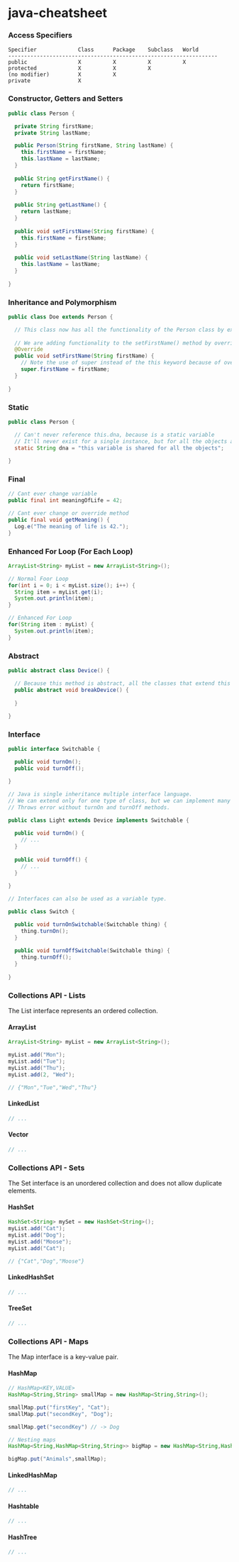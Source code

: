 # java-cheatsheet

### Access Specifiers
```
Specifier             Class      Package    Subclass   World
------------------------------------------------------------------
public                X          X          X          X
protected             X          X          X
(no modifier)         X          X
private               X
```

### Constructor, Getters and Setters
```java
public class Person {

  private String firstName;
  private String lastName;

  public Person(String firstName, String lastName) {
    this.firstName = firstName;
    this.lastName = lastName;
  }
  
  public String getFirstName() {
    return firstName;
  }
  
  public String getLastName() {
    return lastName;
  }
  
  public void setFirstName(String firstName) {
    this.firstName = firstName;
  }
  
  public void setLastName(String lastName) {
    this.lastName = lastName;
  }
  
}
```

### Inheritance and Polymorphism
```java
public class Doe extends Person {

  // This class now has all the functionality of the Person class by extending it.
  
  // We are adding functionality to the setFirstName() method by overriding it.
  @Override
  public void setFirstName(String firstName) {
    // Note the use of super instead of the this keyword because of override.
    super.firstName = firstName;
  }
  
}
```

### Static
```java
public class Person {

  // Can't never reference this.dna, because is a static variable
  // It'll never exist for a single instance, but for all the objects at same time
  static String dna = "this variable is shared for all the objects";
  
}
```

### Final
```java
// Cant ever change variable
public final int meaningOfLife = 42;

// Cant ever change or override method
public final void getMeaning() {
  Log.e("The meaning of life is 42.");
}
```

### Enhanced For Loop (For Each Loop)
```java
ArrayList<String> myList = new ArrayList<String>();

// Normal Foor Loop
for(int i = 0; i < myList.size(); i++) {
  String item = myList.get(i);
  System.out.println(item);
}

// Enhanced For Loop
for(String item : myList) {
  System.out.println(item);
}
```

### Abstract
```java
public abstract class Device() {

  // Because this method is abstract, all the classes that extend this class need to implement the breakDevice() method.
  public abstract void breakDevice() {
  
  }
  
}
```

### Interface
```java
public interface Switchable {

  public void turnOn();
  public void turnOff();

}

// Java is single inheritance multiple interface language.
// We can extend only for one type of class, but we can implement many interfaces.
// Throws error without turnOn and turnOff methods.

public class Light extends Device implements Switchable {
  
  public void turnOn() {
    // ...
  }
  
  public void turnOff() {
    // ...
  }
  
}

// Interfaces can also be used as a variable type.

public class Switch {

  public void turnOnSwitchable(Switchable thing) {
    thing.turnOn();
  }
  
  public void turnOffSwitchable(Switchable thing) {
    thing.turnOff();
  }
  
}
```

### Collections API - Lists
The List interface represents an ordered collection.

#### ArrayList
```java
ArrayList<String> myList = new ArrayList<String>();

myList.add("Mon");
myList.add("Tue");
myList.add("Thu");
myList.add(2, "Wed");

// {"Mon","Tue","Wed","Thu"}
```

#### LinkedList
```java
// ...
```

#### Vector
```java
// ...
```

### Collections API - Sets
The Set interface is an unordered collection and does not allow duplicate elements.

#### HashSet
```java
HashSet<String> mySet = new HashSet<String>();
myList.add("Cat");
myList.add("Dog");
myList.add("Moose");
myList.add("Cat");

// {"Cat","Dog","Moose"}
```

#### LinkedHashSet
```java
// ...
```

#### TreeSet
```java
// ...
```

### Collections API - Maps
The Map interface is a key-value pair.

#### HashMap
```java
// HashMap<KEY,VALUE>
HashMap<String,String> smallMap = new HashMap<String,String>();

smallMap.put("firstKey", "Cat");
smallMap.put("secondKey", "Dog");

smallMap.get("secondKey") // -> Dog

// Nesting maps
HashMap<String,HashMap<String,String>> bigMap = new HashMap<String,HashMap<String,String>>();

bigMap.put("Animals",smallMap);
```

#### LinkedHashMap
```java
// ...
```

#### Hashtable
```java
// ...
```

#### HashTree
```java
// ...
```
